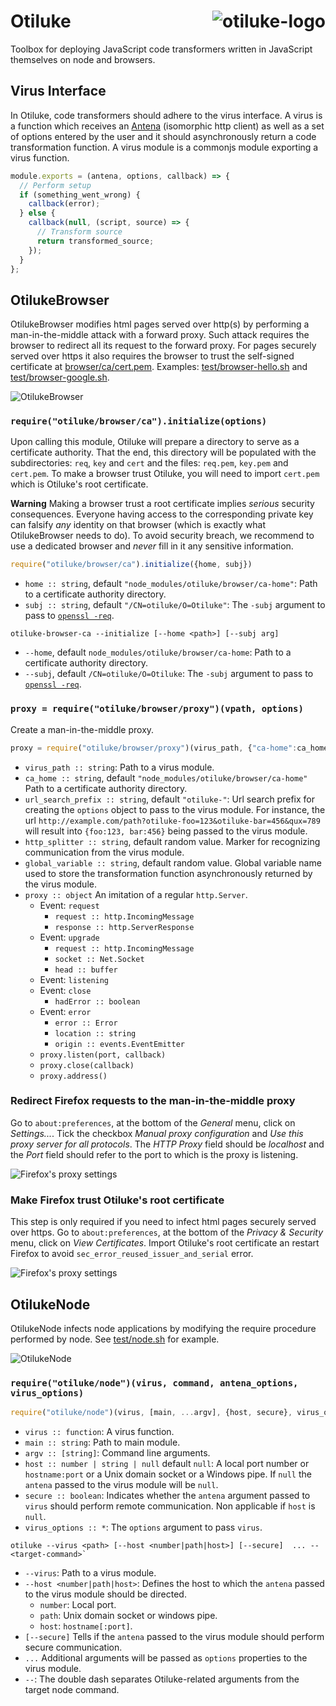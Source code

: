 # Otiluke <img src="img/otiluke.png" align="right" alt="otiluke-logo" title="Resilient sphere of Otiluke">

Toolbox for deploying JavaScript code transformers written in JavaScript themselves on node and browsers.

## Virus Interface

In Otiluke, code transformers should adhere to the virus interface.
A virus is a function which receives an [Antena](https://github.com/lachrist/antena) (isomorphic http client) as well as a set of options entered by the user and it should asynchronously return a code transformation function.
A virus module is a commonjs module exporting a virus function.

```js
module.exports = (antena, options, callback) => {
  // Perform setup
  if (something_went_wrong) {
    callback(error);
  } else {
    callback(null, (script, source) => {
      // Transform source
      return transformed_source;
    });
  }
};
```

## OtilukeBrowser

OtilukeBrowser modifies html pages served over http(s) by performing a man-in-the-middle attack with a forward proxy.
Such attack requires the browser to redirect all its request to the forward proxy.
For pages securely served over https it also requires the browser to trust the self-signed certificate at [browser/ca/cert.pem](browser/ca/cert.pem).
Examples: [test/browser-hello.sh](test/browser-hello.sh) and [test/browser-google.sh](test/browser-hello.sh).

<img src="img/browser.png" align="center" title="OtilukeBrowser"/>

### `require("otiluke/browser/ca").initialize(options)`

Upon calling this module, Otiluke will prepare a directory to serve as a certificate authority.
That the end, this directory will be populated with the subdirectories: `req`, `key` and `cert` and the files: `req.pem`, `key.pem` and `cert.pem`.
To make a browser trust Otiluke, you will need to import `cert.pem` which is Otiluke's root certificate.

**Warning**
Making a browser trust a root certificate implies *serious* security consequences.
Everyone having access to the corresponding private key can falsify *any* identity on that browser (which is exactly what OtilukeBrowser needs to do).
To avoid security breach, we recommend to use a dedicated browser and *never* fill in it any sensitive information.

```js
require("otiluke/browser/ca").initialize({home, subj})
```

* `home :: string`, default `"node_modules/otiluke/browser/ca-home"`:
  Path to a certificate authority directory.
* `subj :: string`, default `"/CN=otiluke/O=Otiluke"`:
  The `-subj` argument to pass to [`openssl -req`](https://www.openssl.org/docs/manmaster/man1/req.html).

```
otiluke-browser-ca --initialize [--home <path>] [--subj arg]
```

* `--home`, default `node_modules/otiluke/browser/ca-home`:
  Path to a certificate authority directory.
* `--subj`, default `/CN=otiluke/O=Otiluke`:
  The `-subj` argument to pass to [`openssl -req`](https://www.openssl.org/docs/manmaster/man1/req.html).

### `proxy = require("otiluke/browser/proxy")(vpath, options)`

Create a man-in-the-middle proxy.

```js
proxy = require("otiluke/browser/proxy")(virus_path, {"ca-home":ca_home, "url-search-prefix":url_search_prefix, "http-splitter":http_splitter, "global-variable":global_variable});
```

* `virus_path :: string`:
  Path to a virus module.
* `ca_home :: string`, default `"node_modules/otiluke/browser/ca-home"`
  Path to a certificate authority directory.
* `url_search_prefix :: string`, default `"otiluke-"`:
  Url search prefix for creating the `options` object to pass to the virus module.
  For instance, the url `http://example.com/path?otiluke-foo=123&otiluke-bar=456&qux=789` will result into `{foo:123, bar:456}` being passed to the virus module.
* `http_splitter :: string`, default random value.
  Marker for recognizing communication from the virus module.
* `global_variable :: string`, default random value.
  Global variable name used to store the transformation function asynchronously returned by the virus module.
* `proxy :: object`
  An imitation of a regular `http.Server`.
    * Event: `request`
      * `request :: http.IncomingMessage`
      * `response :: http.ServerResponse`
    * Event: `upgrade`
      * `request :: http.IncomingMessage`
      * `socket :: Net.Socket`
      * `head :: buffer`
    * Event: `listening`
    * Event: `close`
      * `hadError :: boolean`
    * Event: `error`
      * `error :: Error`
      * `location :: string`
      * `origin :: events.EventEmitter`
    * `proxy.listen(port, callback)`
    * `proxy.close(callback)`
    * `proxy.address()`

### Redirect Firefox requests to the man-in-the-middle proxy

Go to `about:preferences`, at the bottom of the *General* menu, click on *Settings...*.
Tick the checkbox *Manual proxy configuration* and *Use this proxy server for all protocols*.
The *HTTP Proxy* field should be *localhost* and the *Port* field should refer to the port to which is the proxy is listening.

<img src="img/firefox-proxy.png" align="center" title="Firefox's proxy settings"/>

### Make Firefox trust Otiluke's root certificate

This step is only required if you need to infect html pages securely served over https.
Go to `about:preferences`, at the bottom of the *Privacy & Security* menu, click on *View Certificates*.
Import Otiluke's root certificate an restart Firefox to avoid `sec_error_reused_issuer_and_serial` error.

<img src="img/firefox-cert.png" align="center" title="Firefox's proxy settings"/>

## OtilukeNode

OtilukeNode infects node applications by modifying the require procedure performed by node.
See [test/node.sh](test/node.sh) for example.

<img src="img/node.png" align="center" title="OtilukeNode"/>

### `require("otiluke/node")(virus, command, antena_options, virus_options)`

```js
require("otiluke/node")(virus, [main, ...argv], {host, secure}, virus_options);
```

* `virus :: function`:
  A virus function.
* `main :: string`:
  Path to main module.
* `argv :: [string]`:
  Command line arguments.
* `host :: number | string | null` default `null`:
  A local port number or `hostname:port` or a Unix domain socket or a Windows pipe.
  If `null` the `antena` passed to the virus module will be `null`.
* `secure :: boolean`:
  Indicates whether the `antena` argument passed to `virus` should perform remote communication.
  Non applicable if `host` is `null`.
* `virus_options :: *`:
  The `options` argument to pass `virus`.

```
otiluke --virus <path> [--host <number|path|host>] [--secure]  ... -- <target-command>`
```

* `--virus`:
  Path to a virus module.
* `--host <number|path|host>`:
  Defines the host to which the `antena` passed to the virus module should be directed.
    * `number`: Local port.
    * `path`: Unix domain socket or windows pipe.
    * `host`: `hostname[:port]`.
* `[--secure]`
  Tells if the `antena` passed to the virus module should perform secure communication.
* `...`
  Additional arguments will be passed as `options` properties to the virus module. 
* `--`:
  The double dash separates Otiluke-related arguments from the target node command.

